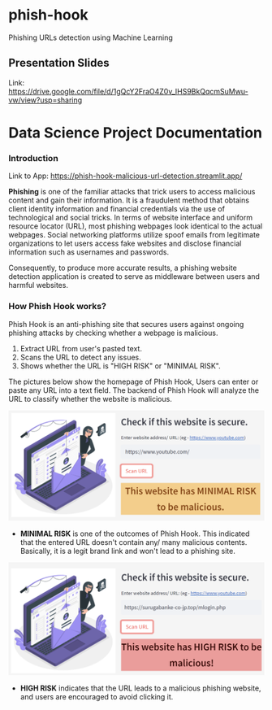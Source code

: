 # phish-hook
 Phishing URLs detection using Machine Learning

## Presentation Slides
Link: https://drive.google.com/file/d/1gQcY2FraO4Z0v_IHS9BkQqcmSuMwu-vw/view?usp=sharing

# Data Science Project Documentation
### Introduction
Link to App: https://phish-hook-malicious-url-detection.streamlit.app/

**Phishing** is one of the familiar attacks that trick users to access malicious content and gain their information. It is a fraudulent method that obtains client identity information and financial credentials via the use of technological and social tricks. In terms of website interface and uniform resource locator (URL), most phishing webpages look identical to the actual webpages. Social networking platforms utilize spoof emails from legitimate organizations to let users access fake websites and disclose financial information such as usernames and passwords. 

Consequently, to produce more accurate results, a phishing website detection application is created to serve as middleware between users and harmful websites.

### How Phish Hook works?
Phish Hook is an anti-phishing site that secures users against ongoing phishing attacks by checking whether a webpage is malicious.
1. Extract URL from user's pasted text.
2. Scans the URL to detect any issues.
3. Shows whether the URL is "HIGH RISK" or "MINIMAL RISK".

The pictures below show the homepage of Phish Hook, Users can enter or paste any URL into a text field. The backend of Phish Hook will analyze the URL to classify whether the website is malicious.

![](https://github.com/WanHanTan/phish-hook/blob/main/images/output1.png?raw=true)
+ **MINIMAL RISK** is one of the outcomes of Phish Hook. This indicated that the entered URL doesn't contain any/ many malicious contents. Basically, it is a legit brand link and won't lead to a phishing site.

![](https://github.com/WanHanTan/phish-hook/blob/main/images/output2.png?raw=true)
+ **HIGH RISK** indicates that the URL leads to a malicious phishing website, and users are encouraged to avoid clicking it.

